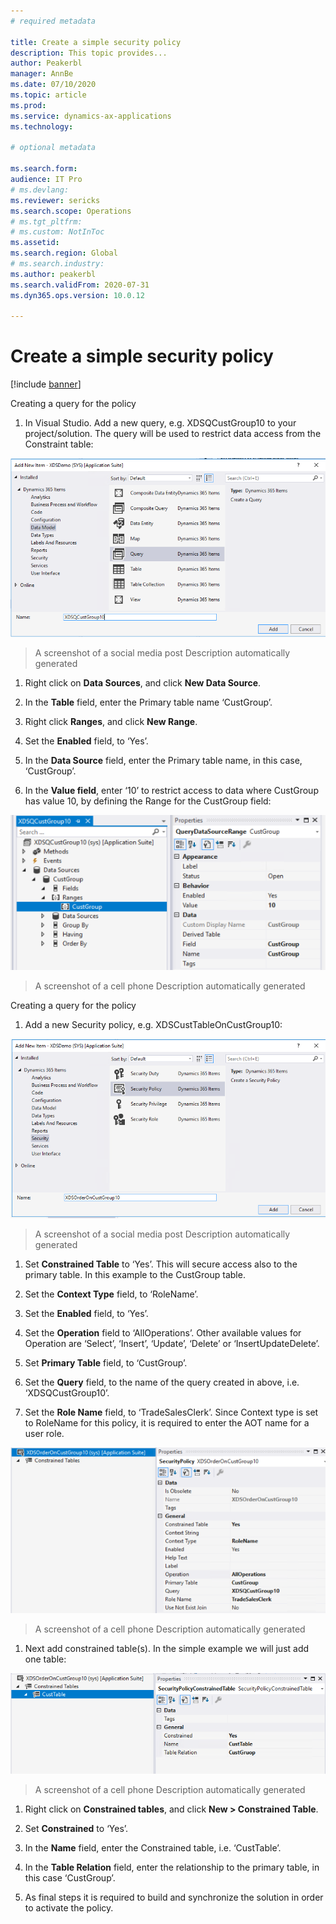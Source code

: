 ```yaml
---
# required metadata

title: Create a simple security policy
description: This topic provides...
author: Peakerbl
manager: AnnBe
ms.date: 07/10/2020
ms.topic: article
ms.prod: 
ms.service: dynamics-ax-applications
ms.technology: 

# optional metadata

ms.search.form: 
audience: IT Pro
# ms.devlang: 
ms.reviewer: sericks
ms.search.scope: Operations
# ms.tgt_pltfrm: 
# ms.custom: NotInToc
ms.assetid: 
ms.search.region: Global
# ms.search.industry: 
ms.author: peakerbl
ms.search.validFrom: 2020-07-31
ms.dyn365.ops.version: 10.0.12

---
```


# Create a simple security policy
[!include [banner](../includes/banner.md)]

Creating a query for the policy

1.  In Visual Studio. Add a new query, e.g. XDSQCustGroup10 to your
    project/solution. The query will be used to restrict data access from the
    Constraint table:

![](media/71c5206330564e8c2612a61a5a211dba.png)

>   A screenshot of a social media post Description automatically generated

1.  Right click on **Data Sources**, and click **New Data Source**.

2.  In the **Table** field, enter the Primary table name ‘CustGroup’.

3.  Right click **Ranges**, and click **New Range**.

4.  Set the **Enabled** field, to ‘Yes’.

5.  In the **Data Source** field, enter the Primary table name, in this case,
    ‘CustGroup’.

6.  In the **Value field**, enter ‘10’ to restrict access to data where
    CustGroup has value 10, by defining the Range for the CustGroup field:

![](media/c970ccc0649fcd2ee4e2b9a9819eb2fc.png)

>   A screenshot of a cell phone Description automatically generated

Creating a query for the policy

1.  Add a new Security policy, e.g. XDSCustTableOnCustGroup10:

![](media/118355845fa679f8f004e516f0691cff.png)

>   A screenshot of a social media post Description automatically generated

1.  Set **Constrained Table** to ‘Yes’. This will secure access also to the
    primary table. In this example to the CustGroup table.

2.  Set the **Context Type** field, to ‘RoleName’.

3.  Set the **Enabled** field, to ‘Yes’.

4.  Set the **Operation** field to ‘AllOperations’. Other available values for
    Operation are ‘Select’, ‘Insert’, ‘Update’, ‘Delete’ or
    ‘InsertUpdateDelete’.

5.  Set **Primary Table** field, to ‘CustGroup’.

6.  Set the **Query** field, to the name of the query created in above, i.e.
    ‘XDSQCustGroup10’.

7.  Set the **Role Name** field, to ‘TradeSalesClerk’. Since Context type is set
    to RoleName for this policy, it is required to enter the AOT name for a user
    role.

![](media/9ad07f1e403cadfc3f1a52c2433e42c7.png)

>   A screenshot of a cell phone Description automatically generated

1.  Next add constrained table(s). In the simple example we will just add one
    table:

![](media/e366725fa084d308b7f02a89a3e6175b.png)

>   A screenshot of a cell phone Description automatically generated

1.  Right click on **Constrained tables**, and click **New \> Constrained
    Table**.

2.  Set **Constrained** to ‘Yes’.

3.  In the **Name** field, enter the Constrained table, i.e. ‘CustTable’.

4.  In the **Table Relation** field, enter the relationship to the primary
    table, in this case ‘CustGroup’.

5.  As final steps it is required to build and synchronize the solution in order
    to activate the policy.

